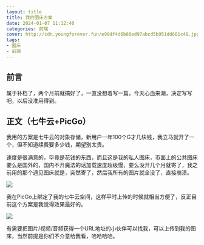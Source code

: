 ```yaml
---
layout: title
title: 我的图床方案
date: 2024-01-07 11:12:40
categories: 前端
cover: http://cdn.youngforever.fun/e90df4d6b80ed97abcd5b951dd601c48.jpg
tags: 
- 图床
- 前端
---
```


## 前言

属于补档了，两个月前就搞好了，一直没想着写一篇，今天心血来潮，决定写写吧，以后没准用得到。

## 正文（七牛云+PicGo）

我用的方案是七牛云的对象存储，新用户一年100个G才几块钱，我立马就开了一个，但不知道续费要多少钱，期望别太贵。

速度是很满意的，毕竟是花钱的东西，而且这是我的私人图床，市面上的公共图床要么是国外的，国内不开魔法的话加载速度超级慢，要么没开几个月就寄了，我之前用的那个遇见图床就是，突然寄了，然后我所有的图片就全没了，直接崩溃。

![](http://cdn.youngforever.fun/QQ图片20240107112231.png)



我在PicGo上绑定了我的七牛云空间，这样平时上传的时候就相当方便了，反正目前这个方案是我觉得效果最好的。

![](http://cdn.youngforever.fun/QQ图片20240107112253.png)

有需要把图片/视频/音频获得一个URL地址的小伙伴可以找我，可以上传到我的图床，当然前提是你们不介意给我看，哈哈哈哈。






